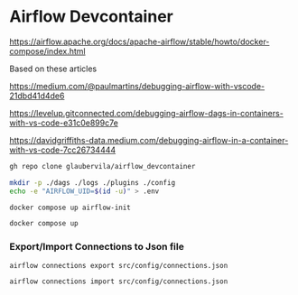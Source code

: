 # Airflow Devcontainer

<!-- Configurar os lints baseado no repositorio do airflow -->
<!-- https://github.com/apache/airflow/blob/main/.gitignore -->

https://airflow.apache.org/docs/apache-airflow/stable/howto/docker-compose/index.html


Based on these articles

https://medium.com/@paulmartins/debugging-airflow-with-vscode-21dbd41d4de6

https://levelup.gitconnected.com/debugging-airflow-dags-in-containers-with-vs-code-e31c0e899c7e

https://davidgriffiths-data.medium.com/debugging-airflow-in-a-container-with-vs-code-7cc26734444


```bash
gh repo clone glaubervila/airflow_devcontainer
```

```bash
mkdir -p ./dags ./logs ./plugins ./config
echo -e "AIRFLOW_UID=$(id -u)" > .env
```

```bash
docker compose up airflow-init
```

```bash
docker compose up
```


### Export/Import Connections to Json file

```bash
airflow connections export src/config/connections.json
```

```bash
airflow connections import src/config/connections.json
```

